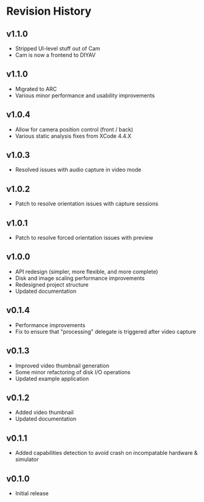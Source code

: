 # Revision History

## v1.1.0
- Stripped UI-level stuff out of Cam
- Cam is now a frontend to DIYAV

## v1.1.0
- Migrated to ARC
- Various minor performance and usability improvements

## v1.0.4
- Allow for camera position control (front / back)
- Various static analysis fixes from XCode 4.4.X

## v1.0.3
- Resolved issues with audio capture in video mode

## v1.0.2
- Patch to resolve orientation issues with capture sessions

## v1.0.1
- Patch to resolve forced orientation issues with preview

## v1.0.0
- API redesign (simpler, more flexible, and more complete)
- Disk and image scaling performance improvements
- Redesigned project structure
- Updated documentation

## v0.1.4
- Performance improvements
- Fix to ensure that "processing" delegate is triggered after video capture

## v0.1.3
- Improved video thumbnail generation
- Some minor refactoring of disk I/O operations
- Updated example application

## v0.1.2
- Added video thumbnail
- Updated documentation

## v0.1.1
- Added capabilities detection to avoid crash on incompatable hardware & simulator

## v0.1.0
- Initial release